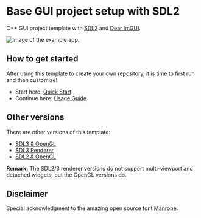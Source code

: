 # Base GUI project setup with SDL2

C++ GUI project template with [SDL2](https://www.libsdl.org) and [Dear ImGUI](https://github.com/ocornut/imgui).

![Image of the example app.](example-app.png)

## How to get started

After using this template to create your own repository, it is time to first run and then customize!

- Start here: [Quick Start](docs/QuickStart.md)
- Continue here: [Usage Guide](docs/README.md)

## Other versions

There are other versions of this template:

- [SDL3 & OpenGL](https://github.com/MartinHelmut/cpp-gui-template-sdl3-opengl)
- [SDL3 Renderer](https://github.com/MartinHelmut/cpp-gui-template-sdl3)
- [SDL2 & OpenGL](https://github.com/MartinHelmut/cpp-gui-template-sdl2-opengl)

**Remark:** The SDL2/3 renderer versions do not support multi-viewport and detached widgets, but the OpenGL versions do.

## Disclaimer

Special acknowledgment to the amazing open source font [Manrope](https://manropefont.com).